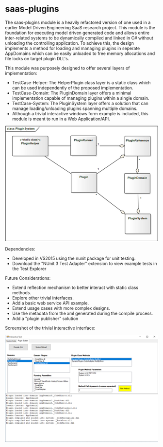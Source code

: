 # saas-plugins

The saas-plugins module is a heavily refactored version of one used in a earlier Model Driven Engineering SaaS research project. This module is the foundation for executing model driven generated code and allows entire inter-related systems to be dynamically compiled and linked in C# without unloading the controlling application. To achieve this, the design implements a method for loading and managing plugins in seperate AppDomains which can be easily unloaded to free memory allocations and file locks on target plugin DLL's.

This module was purposely designed to offer several layers of implementation:
- TestCase-Helper: The HelperPlugin class layer is a static class which can be used independently of the proposed implementation.
- TestCase-Domain: The PluginDomain layer offers a minimal implementation capable of managing plugins within a single domain.
- TestCase-System: The PluginSystem layer offers a solution that can manage loading/unloading plugins spanning multiple domains.
- Although a trivial interactive windows form example is included, this module is meant to run in a Web Application/API.

![Alt text](readme-resources/PluginSystem.png?raw=true "Title")


Dependencies:
- Developed in VS2015 using the nunit package for unit testing.
- Download the "NUnit 3 Test Adapter" extension to view example tests in the Test Explorer

Future Considerations:
- Extend reflection mechanism to better interact with static class methods.
- Explore other trivial interfaces.
- Add a basic web service API example.
- Extend usage cases with more complex designs.
- Use the metadata from the xml generated during the compile process.
- Add a "plugin publisher" solution


Screenshot of the trivial interactive interface:

![Alt text](readme-resources/ScreenShot.png?raw=true "Title")
